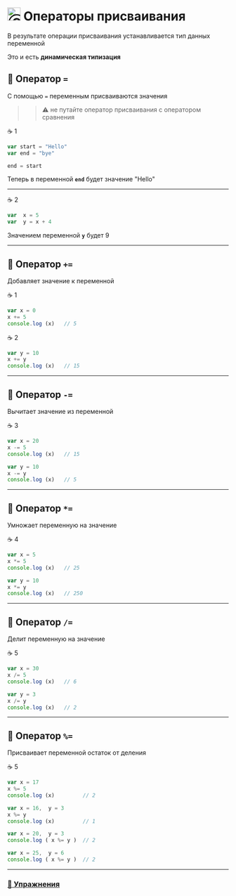# <img src="https://avatars2.githubusercontent.com/u/19735284?s=40&v=4" width="30" title="Ⓒ Irina Fylyppova ( garevna ) 2019"/> Операторы присваивания

В результате операции присваивания устанавливается тип данных переменной

Это и есть **динамическая типизация**

## 📖 Оператор ```=```

С помощью ```=``` переменным присваиваются значения

>>:warning: не путайте оператор присваивания с оператором сравнения

:coffee: 1

```javascript
var start = "Hello"
var end = "bye"

end = start
```

Теперь в переменной  **`end`**  будет  значение  "Hello"

***

:coffee: 2

```javascript
var  x = 5
var  y = x + 4
```

Значением переменной **`y`** будет 9

***

## 📖 Оператор ```+=```

Добавляет значение к переменной

:coffee: 1

```javascript
var x = 0
x += 5
console.log (x)   // 5
```

:coffee: 2

```javascript
var y = 10
x += y
console.log (x)   // 15
```

***

## 📖 Оператор ```-=```

Вычитает значение из переменной

:coffee: 3

```javascript
var x = 20
x -= 5
console.log (x)   // 15

var y = 10
x -= y
console.log (x)   // 5
```

***

## 📖 Оператор ```*=```

Умножает переменную на значение

:coffee: 4

```javascript
var x = 5
x *= 5
console.log (x)   // 25

var y = 10
x *= y
console.log (x)   // 250
```

***

## 📖 Оператор ```/=```

Делит переменную на значение

:coffee: 5

```javascript
var x = 30
x /= 5
console.log (x)   // 6

var y = 3
x /= y
console.log (x)   // 2
```

***

## 📖 Оператор ```%=```

Присваивает переменной остаток от деления

:coffee: 5

```javascript
var x = 17
x %= 5
console.log (x)         // 2

var x = 16,  y = 3
x %= y
console.log (x)         // 1

var x = 20,  y = 3
console.log ( x %= y )  // 2

var x = 25,  y = 6
console.log ( x %= y )  // 2
```

***

### [:briefcase: Упражнения](https://docs.google.com/forms/d/e/1FAIpQLSd0-twHJZfk-bKNkk-mg7ELLH49d3GYjcahThqGJC7A7sAJZw/viewform)
